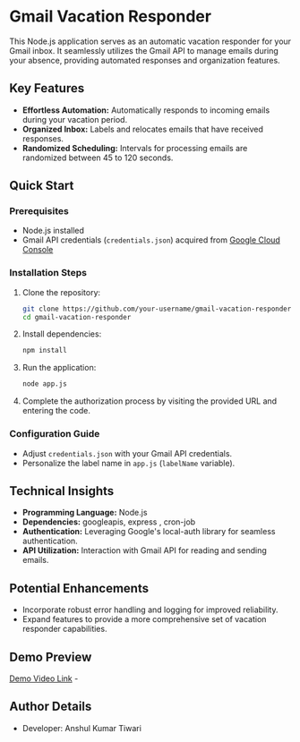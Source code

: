 # Gmail Vacation Responder

This Node.js application serves as an automatic vacation responder for your Gmail inbox. It seamlessly utilizes the Gmail API to manage emails during your absence, providing automated responses and organization features.

## Key Features

- **Effortless Automation:** Automatically responds to incoming emails during your vacation period.
- **Organized Inbox:** Labels and relocates emails that have received responses.
- **Randomized Scheduling:** Intervals for processing emails are randomized between 45 to 120 seconds.

## Quick Start

### Prerequisites

- Node.js installed
- Gmail API credentials (`credentials.json`) acquired from [Google Cloud Console](https://console.cloud.google.com/)

### Installation Steps

1. Clone the repository:

    ```bash
    git clone https://github.com/your-username/gmail-vacation-responder.git
    cd gmail-vacation-responder
    ```

2. Install dependencies:

    ```bash
    npm install
    ```

3. Run the application:

    ```bash
    node app.js
    ```

4. Complete the authorization process by visiting the provided URL and entering the code.

### Configuration Guide

- Adjust `credentials.json` with your Gmail API credentials.
- Personalize the label name in `app.js` (`labelName` variable).

## Technical Insights

- **Programming Language:** Node.js
- **Dependencies:** googleapis, express , cron-job
- **Authentication:** Leveraging Google's local-auth library for seamless authentication.
- **API Utilization:** Interaction with Gmail API for reading and sending emails.

## Potential Enhancements

- Incorporate robust error handling and logging for improved reliability.
- Expand features to provide a more comprehensive set of vacation responder capabilities.

## Demo Preview

[Demo Video Link](#) - 

## Author Details

- Developer: Anshul Kumar Tiwari


